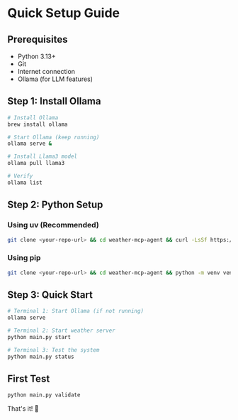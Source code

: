 # Quick Setup Guide

## Prerequisites
- Python 3.13+
- Git
- Internet connection
- Ollama (for LLM features)

## Step 1: Install Ollama
```bash
# Install Ollama
brew install ollama

# Start Ollama (keep running)
ollama serve &

# Install Llama3 model
ollama pull llama3

# Verify
ollama list
```

## Step 2: Python Setup

### Using uv (Recommended)
```bash
git clone <your-repo-url> && cd weather-mcp-agent && curl -LsSf https://astral.sh/uv/install.sh | sh && uv sync
```

### Using pip
```bash
git clone <your-repo-url> && cd weather-mcp-agent && python -m venv venv && source venv/bin/activate && pip install -r requirements.txt
```

## Step 3: Quick Start
```bash
# Terminal 1: Start Ollama (if not running)
ollama serve

# Terminal 2: Start weather server
python main.py start

# Terminal 3: Test the system
python main.py status
```

## First Test
```bash
python main.py validate
```

That's it! 🚀
